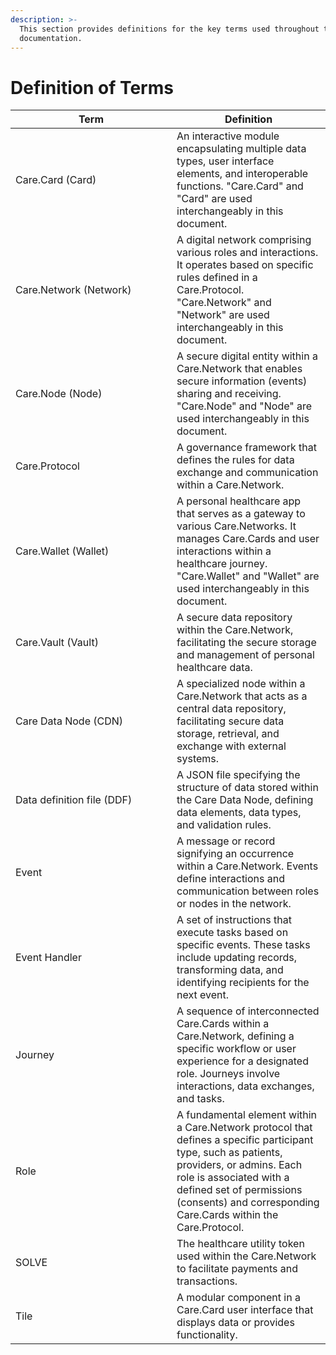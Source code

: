 ```yaml
---
description: >-
  This section provides definitions for the key terms used throughout this
  documentation.
---
```


# Definition of Terms



<table><thead><tr><th width="242">Term</th><th>Definition</th></tr></thead><tbody><tr><td>Care.Card (Card)</td><td>An interactive module encapsulating multiple data types, user interface elements, and interoperable functions. "Care.Card" and "Card" are used interchangeably in this document.</td></tr><tr><td>Care.Network (Network)</td><td>A digital network comprising various roles and interactions. It operates based on specific rules defined in a Care.Protocol. "Care.Network" and "Network" are used interchangeably in this document.</td></tr><tr><td>Care.Node (Node)</td><td>A secure digital entity within a Care.Network that enables secure information (events) sharing and receiving. "Care.Node" and "Node" are used interchangeably in this document.</td></tr><tr><td>Care.Protocol</td><td>A governance framework that defines the rules for data exchange and communication within a Care.Network.</td></tr><tr><td>Care.Wallet (Wallet)</td><td>A personal healthcare app that serves as a gateway to various Care.Networks. It manages Care.Cards and user interactions within a healthcare journey. "Care.Wallet" and "Wallet" are used interchangeably in this document.</td></tr><tr><td>Care.Vault (Vault)</td><td>A secure data repository within the Care.Network, facilitating the secure storage and management of personal healthcare data.</td></tr><tr><td>Care Data Node (CDN)</td><td>A specialized node within a Care.Network that acts as a central data repository, facilitating secure data storage, retrieval, and exchange with external systems.</td></tr><tr><td>Data definition file (DDF)</td><td>A JSON file specifying the structure of data stored within the Care Data Node, defining data elements, data types, and validation rules.</td></tr><tr><td>Event</td><td>A message or record signifying an occurrence within a Care.Network. Events define interactions and communication between roles or nodes in the network.</td></tr><tr><td>Event Handler</td><td>A set of instructions that execute tasks based on specific events. These tasks include updating records, transforming data, and identifying recipients for the next event.</td></tr><tr><td>Journey</td><td>A sequence of interconnected Care.Cards within a Care.Network, defining a specific workflow or user experience for a designated role. Journeys involve interactions, data exchanges, and tasks.</td></tr><tr><td>Role</td><td>A fundamental element within a Care.Network protocol that defines a specific participant type, such as patients, providers, or admins. Each role is associated with a defined set of permissions (consents) and corresponding Care.Cards within the Care.Protocol.</td></tr><tr><td>SOLVE</td><td>The healthcare utility token used within the Care.Network to facilitate payments and transactions.</td></tr><tr><td>Tile</td><td>A modular component in a Care.Card user interface that displays data or provides functionality.</td></tr></tbody></table>

